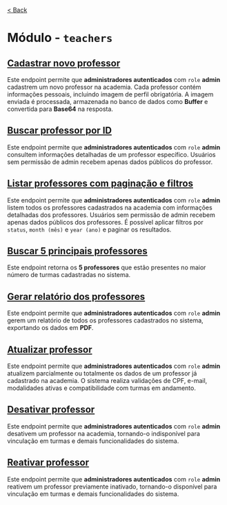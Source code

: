 [< Back](../)

# Módulo - `teachers`

## [Cadastrar novo professor](../../../backend/modules/teachers/create-teacher/)
Este endpoint permite que **administradores autenticados** com `role` **admin** cadastrem um novo professor na academia. Cada professor contém informações pessoais, incluindo imagem de perfil obrigatória. A imagem enviada é processada, armazenada no banco de dados como **Buffer** e convertida para **Base64** na resposta.

## [Buscar professor por ID](../../../backend/modules/teachers/find-teacher-by-id/)
Este endpoint permite que **administradores autenticados** com `role` **admin** consultem informações detalhadas de um professor específico. Usuários sem permissão de admin recebem apenas dados públicos do professor.

## [Listar professores com paginação e filtros](../../../backend/modules/teachers/find-all-teachers/)
Este endpoint permite que **administradores autenticados** com `role` **admin** listem todos os professores cadastrados na academia com informações detalhadas dos professores. Usuários sem permissão de admin recebem apenas dados públicos dos professores. É possível aplicar filtros por `status`, `month (mês)` e `year (ano)` e paginar os resultados.

## [Buscar 5 principais professores](../../../backend/modules/teachers/top-5-teachers/)
Este endpoint retorna os **5 professores** que estão presentes no maior número de turmas cadastradas no sistema.

## [Gerar relatório dos professores](../../../backend/modules/teachers/teachers-report/)
Este endpoint permite que **administradores autenticados** com `role` **admin** gerem um relatório de todos os professores cadastrados no sistema, exportando os dados em **PDF**.

## [Atualizar professor](../../../backend/modules/teachers/update-teacher/)
Este endpoint permite que **administradores autenticados** com `role` **admin** atualizem parcialmente ou totalmente os dados de um professor já cadastrado na academia. O sistema realiza validações de CPF, e-mail, modalidades ativas e compatibilidade com turmas em andamento.

## [Desativar professor](../../../backend/modules/teachers/deactivate/)
Este endpoint permite que **administradores autenticados** com `role` **admin** desativem um professor na academia, tornando-o indisponível para vinculação em turmas e demais funcionalidades do sistema.

## [Reativar professor](../../../backend/modules/teachers/reactivate/)
Este endpoint permite que **administradores autenticados** com `role` **admin** reativem um professor previamente inativado, tornando-o disponível para vinculação em turmas e demais funcionalidades do sistema.